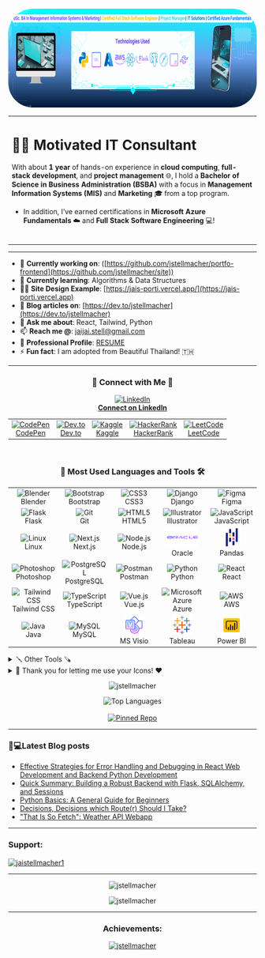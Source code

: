 <p align="center">
  <img src="linkedin_banner (1).png" alt="Profile GIF" height="200" style="border-radius: 50px;">
</p>

<table align="center">
  <tr>
    <td align="left">
      
<h1> 👨‍💻 Motivated IT Consultant  </h1>

With about **1 year** of hands-on experience in **cloud computing**, **full-stack development**, and **project management** 🌐, I hold a **Bachelor of Science in Business Administration (BSBA)** with a focus in **Management Information Systems (MIS)** and **Marketing** 🎓 from a top program. 

- In addition, I’ve earned certifications in **Microsoft Azure Fundamentals** ☁️ and **Full Stack Software Engineering** 💻!
<br></br>
</td>
</tr>
</table>
<hr>

- 🔭 **Currently working on**: ([https://github.com/jstellmacher/portfo-frontend](https://github.com/jstellmacher/site))
- 🌱 **Currently learning**: Algorithms & Data Structures
- 👨‍💻 **Site Design Example**: [https://jais-porti.vercel.app/](https://jais-porti.vercel.app)
- 📝 **Blog articles on**: [https://dev.to/jstellmacher](https://dev.to/jstellmacher)
- 💬 **Ask me about**: React, Tailwind, Python
- 📫 **Reach me @**: jaijai.stell@gmail.com
- 📄 **Professional Profile**: [RESUME](https://docs.google.com/document/d/1VLkC0Zy2qz4mmUR__-OPIQ1Gn7AhhFv5b41P0xn1PIc/edit?usp=sharing)
- ⚡ **Fun fact**: I am adopted from Beautiful Thailand! 🇹🇭

<hr>

<h3 align="center">💼 Connect with Me 🛜</h3>

<!-- LinkedIn Button -->
<p align="center">
  <a href="https://linkedin.com/in/jaichuang-stellmacher" target="_blank">
    <img src="https://skillicons.dev/icons?i=linkedin" alt="LinkedIn" height="64" width="64"/>
    <br/><strong>Connect on LinkedIn</strong>
  </a>
</p>
 

<!-- Social Media Table -->
<table align="center">
  <tr>
    <td align="center">
      <a href="https://codepen.io/jaistell" target="_blank">
        <img src="https://raw.githubusercontent.com/rahuldkjain/github-profile-readme-generator/master/src/images/icons/Social/codepen.svg" alt="CodePen" height="30" width="40"/>
        <br/>CodePen
      </a>
    </td>
    <td align="center">
      <a href="https://dev.to/jstellmacher" target="_blank">
        <img src="https://raw.githubusercontent.com/rahuldkjain/github-profile-readme-generator/master/src/images/icons/Social/devto.svg" alt="Dev.to" height="30" width="40"/>
        <br/>Dev.to
      </a>
    </td>
    <td align="center">
      <a href="https://kaggle.com/jaistell" target="_blank">
        <img src="https://raw.githubusercontent.com/rahuldkjain/github-profile-readme-generator/master/src/images/icons/Social/kaggle.svg" alt="Kaggle" height="30" width="40"/>
        <br/>Kaggle
      </a>
    </td>
    <td align="center">
      <a href="https://www.hackerrank.com/jaijai_stell" target="_blank">
        <img src="https://raw.githubusercontent.com/rahuldkjain/github-profile-readme-generator/master/src/images/icons/Social/hackerrank.svg" alt="HackerRank" height="30" width="40"/>
        <br/>HackerRank
      </a>
    </td>
    <td align="center">
      <a href="https://www.leetcode.com/jstellmacher" target="_blank">
        <img src="https://raw.githubusercontent.com/rahuldkjain/github-profile-readme-generator/master/src/images/icons/Social/leet-code.svg" alt="LeetCode" height="30" width="40"/>
        <br/>LeetCode
      </a>
    </td>
  </tr>
</table>
<br>

<h3 align="center">🤟 Most Used Languages and Tools 🛠️</h3>

<table align="center">
  <tr>
    <td align="center" width="100">
      <img src="https://skillicons.dev/icons?i=blender" alt="Blender" width="40" height="40"/><br>Blender
    </td>
    <td align="center" width="100">
      <img src="https://skillicons.dev/icons?i=bootstrap" alt="Bootstrap" width="40" height="40"/><br>Bootstrap
    </td>
    <td align="center" width="100">
      <img src="https://skillicons.dev/icons?i=css" alt="CSS3" width="40" height="40"/><br>CSS3
    </td>
    <td align="center" width="100">
      <img src="https://skillicons.dev/icons?i=django" alt="Django" width="40" height="40"/><br>Django
    </td>
    <td align="center" width="100">
      <img src="https://skillicons.dev/icons?i=figma" alt="Figma" width="40" height="40"/><br>Figma
    </td>
  </tr>
  <tr>
    <td align="center" width="100">
      <img src="https://skillicons.dev/icons?i=flask" alt="Flask" width="40" height="40"/><br>Flask
    </td>
    <td align="center" width="100">
      <img src="https://skillicons.dev/icons?i=git" alt="Git" width="40" height="40"/><br>Git
    </td>
    <td align="center" width="100">
      <img src="https://skillicons.dev/icons?i=html" alt="HTML5" width="40" height="40"/><br>HTML5
    </td>
    <td align="center" width="100">
      <img src="https://skillicons.dev/icons?i=illustrator" alt="Illustrator" width="40" height="40"/><br>Illustrator
    </td>
    <td align="center" width="100">
      <img src="https://skillicons.dev/icons?i=javascript" alt="JavaScript" width="40" height="40"/><br>JavaScript
    </td>
  </tr>
  <tr>
    <td align="center" width="100">
      <img src="https://skillicons.dev/icons?i=linux" alt="Linux" width="40" height="40"/><br>Linux
    </td>
    <td align="center" width="100">
      <img src="https://skillicons.dev/icons?i=nextjs" alt="Next.js" width="40" height="40"/><br>Next.js
    </td>
    <td align="center" width="100">
      <img src="https://skillicons.dev/icons?i=nodejs" alt="Node.js" width="40" height="40"/><br>Node.js
    </td>
    <td align="center" width="100">
<a target="_blank" href="https://icons8.com/icon/69475/oracle-logo">
    <img src="icons8-oracle-logo.svg" alt="Oracle logo" width="64" height="40"/>
</a>
<br>
Oracle<br>
    </td>
    <td align="center" width="100">
      <img src="icons8-pandas.svg" alt="Pandas" width="40" height="40"/><br>Pandas
    </td>
  </tr>
  <tr>
    <td align="center" width="100">
      <img src="https://skillicons.dev/icons?i=photoshop" alt="Photoshop" width="40" height="40"/><br>Photoshop
    </td>
    <td align="center" width="100">
      <img src="https://skillicons.dev/icons?i=postgresql" alt="PostgreSQL" width="40" height="40"/><br>PostgreSQL
    </td>
    <td align="center" width="100">
      <img src="https://skillicons.dev/icons?i=postman" alt="Postman" width="40" height="40"/><br>Postman
    </td>
    <td align="center" width="100">
      <img src="https://skillicons.dev/icons?i=python" alt="Python" width="40" height="40"/><br>Python
    </td>
    <td align="center" width="100">
      <img src="https://skillicons.dev/icons?i=react" alt="React" width="40" height="40"/><br>React
    </td>
  </tr>
  <tr>
    <td align="center" width="100">
      <img src="https://skillicons.dev/icons?i=tailwind" alt="Tailwind CSS" width="40" height="40"/><br>Tailwind CSS
    </td>
    <td align="center" width="100">
      <img src="https://skillicons.dev/icons?i=typescript" alt="TypeScript" width="40" height="40"/><br>TypeScript
    </td>
    <td align="center" width="100">
      <img src="https://skillicons.dev/icons?i=vuejs" alt="Vue.js" width="40" height="40"/><br>Vue.js
    </td>
    <td align="center" width="100">
      <img src="https://skillicons.dev/icons?i=azure" alt="Microsoft Azure" width="40" height="40"/><br>Azure
    </td>
    <td align="center" width="100">
      <img src="https://skillicons.dev/icons?i=aws" alt="AWS" width="40" height="40"/><br>AWS
    </td>
  </tr>
  <tr>
    <td align="center" width="100">
      <img src="https://skillicons.dev/icons?i=java" alt="Java" width="40" height="40"/><br>Java
    </td>
    <td align="center" width="100">
      <img src="https://skillicons.dev/icons?i=mysql" alt="MySQL" width="40" height="40"/><br>MySQL
    </td>
    <td align="center" width="100">
      <img src="icons8-visio.svg" alt="MS Visio" width="40" height="40"/><br>MS Visio
    </td>
    <td align="center" width="100">
      <img src="icons8-tableau-software.svg" alt="Tableau" width="40" height="40"/><br>Tableau
    </td>
    <td align="center" width="100">
      <img src="icons8-power-bi.svg" alt="Power BI" width="40" height="40"/><br>Power BI
    </td>
  </tr>
</table>

<details>
  <summary>🪛 Other Tools 🪚</summary>
  <table align="center">
  <tr>
    <td align="center" width="100">
      <img src="https://skillicons.dev/icons?i=anaconda" alt="Anaconda" width="40" height="40"/>
      <br>Anaconda
    </td>
    <td align="center" width="100">
      <img src="https://skillicons.dev/icons?i=apple" alt="Apple" width="40" height="40"/>
      <br>Apple
    </td>
    <td align="center" width="100">
      <img src="https://skillicons.dev/icons?i=codepen" alt="CodePen" width="40" height="40"/>
      <br>CodePen
    </td>
    <td align="center" width="100">
      <img src="https://skillicons.dev/icons?i=devto" alt="Dev.to" width="40" height="40"/>
      <br>Dev.to
    </td>
    <td align="center" width="100">
      <img src="https://skillicons.dev/icons?i=discord" alt="Discord" width="40" height="40"/>
      <br>Discord
    </td>
  </tr>
  <tr>
    <td align="center" width="100">
      <img src="https://skillicons.dev/icons?i=django" alt="Django" width="40" height="40"/>
      <br>Django
    </td>
    <td align="center" width="100">
      <img src="https://skillicons.dev/icons?i=figma" alt="Figma" width="40" height="40"/>
      <br>Figma
    </td>
    <td align="center" width="100">
      <img src="https://skillicons.dev/icons?i=gcp" alt="GCP" width="40" height="40"/>
      <br>GCP
    </td>
    <td align="center" width="100">
      <img src="https://skillicons.dev/icons?i=git" alt="Git" width="40" height="40"/>
      <br>Git
    </td>
    <td align="center" width="100">
      <img src="https://skillicons.dev/icons?i=github" alt="GitHub" width="40" height="40"/>
      <br>GitHub
    </td>
  </tr>
  <tr>
    <td align="center" width="100">
      <img src="https://skillicons.dev/icons?i=gradle" alt="Gradle" width="40" height="40"/>
      <br>Gradle
    </td>
    <td align="center" width="100">
      <img src="https://skillicons.dev/icons?i=graphql" alt="GraphQL" width="40" height="40"/>
      <br>GraphQL
    </td>
    <td align="center" width="100">
      <img src="https://skillicons.dev/icons?i=heroku" alt="Heroku" width="40" height="40"/>
      <br>Heroku
    </td>
    <td align="center" width="100">
      <img src="https://skillicons.dev/icons?i=idea" alt="IntelliJ IDEA" width="40" height="40"/>
      <br>IDEA
    </td>
    <td align="center" width="100">
      <img src="https://skillicons.dev/icons?i=jquery" alt="jQuery" width="40" height="40"/>
      <br>jQuery
    </td>
  </tr>
  <tr>
    <td align="center" width="100">
      <img src="https://skillicons.dev/icons?i=md" alt="Markdown" width="40" height="40"/>
      <br>Markdown
    </td>
    <td align="center" width="100">
      <img src="https://skillicons.dev/icons?i=notion" alt="Notion" width="40" height="40"/>
      <br>Notion
    </td>
    <td align="center" width="100">
      <img src="https://skillicons.dev/icons?i=npm" alt="NPM" width="40" height="40"/>
      <br>NPM
    </td>
    <td align="center" width="100">
      <img src="https://skillicons.dev/icons?i=powershell" alt="PowerShell" width="40" height="40"/>
      <br>PowerShell
    </td>
    <td align="center" width="100">
      <img src="https://skillicons.dev/icons?i=pycharm" alt="PyCharm" width="40" height="40"/>
      <br>PyCharm
    </td>
  </tr>
  <tr>
    <td align="center" width="100">
      <img src="https://skillicons.dev/icons?i=pytorch" alt="PyTorch" width="40" height="40"/>
      <br>PyTorch
    </td>
    <td align="center" width="100">
      <img src="https://skillicons.dev/icons?i=redux" alt="Redux" width="40" height="40"/>
      <br>Redux
    </td>
    <td align="center" width="100">
      <img src="https://skillicons.dev/icons?i=sqlite" alt="SQLite" width="40" height="40"/>
      <br>SQLite
    </td>
    <td align="center" width="100">
      <img src="https://skillicons.dev/icons?i=stackoverflow" alt="Stack Overflow" width="40" height="40"/>
      <br>Stack Overflow
    </td>
    <td align="center" width="100">
      <img src="https://skillicons.dev/icons?i=sklearn" alt="scikit-learn" width="40" height="40"/>
      <br>scikit-learn
    </td>
  </tr>
  <tr>
    <td align="center" width="100">
      <img src="https://skillicons.dev/icons?i=tailwind" alt="Tailwind CSS" width="40" height="40"/>
      <br>Tailwind
    </td>
    <td align="center" width="100">
      <img src="https://skillicons.dev/icons?i=tensorflow" alt="TensorFlow" width="40" height="40"/>
      <br>TensorFlow
    </td>
    <td align="center" width="100">
      <img src="https://skillicons.dev/icons?i=ts" alt="TypeScript" width="40" height="40"/>
      <br>TypeScript
    </td>
    <td align="center" width="100">
      <img src="https://skillicons.dev/icons?i=ubuntu" alt="Ubuntu" width="40" height="40"/>
      <br>Ubuntu
    </td>
    <td align="center" width="100">
      <img src="https://skillicons.dev/icons?i=vercel" alt="Vercel" width="40" height="40"/>
      <br>Vercel
    </td>
  </tr>
  <tr>
    <td align="center" width="100">
      <img src="https://skillicons.dev/icons?i=visualstudio" alt="Visual Studio" width="40" height="40"/>
      <br>Visual Studio
    </td>
    <td align="center" width="100">
      <img src="https://skillicons.dev/icons?i=vscode" alt="VS Code" width="40" height="40"/>
      <br>VS Code
    </td>
    <td align="center" width="100">
      <img src="https://skillicons.dev/icons?i=wordpress" alt="WordPress" width="40" height="40"/>
      <br>WordPress
    </td>
    <td align="center" width="100">
      <img src="https://skillicons.dev/icons?i=xd" alt="Adobe XD" width="40" height="40"/>
      <br>Adobe XD
    </td>
  </tr>
</table>
</details>

<details>
  <summary>🙏 Thank you for letting me use your Icons! ❤️ </summary>
  <ul>
    <li><a target="_blank" href="https://github.com/tandpfun/skill-icons">Majority of Icons come from: tandpfun's Github repo which is linked. Thank you!</a></li>
    <br>
    <li><a target="_blank" href="https://icons8.com">Oracle Icon from Icons8 Thank you!</a></li>
    <li><a target="_blank" href="https://icons8.com">Pandas Icon from Icons8 Thank you!</a></li>
    <li><a target="_blank" href="https://icons8.com">Microsoft Visio Icon from Icons8 Thank you!</a></li>
    <li><a target="_blank" href="https://icons8.com">Tableau Icon from Icons8 Thank you!</a></li>
    <li><a target="_blank" href="https://icons8.com">Power Bi Icon from Icons8 Thank you!</a></li>
  </ul>
</details>
<p align="center"> <img src="https://komarev.com/ghpvc/?username=jstellmacher&label=Profile%20views&color=0e75b6&style=flat" alt="jstellmacher" /> </p>

<p align="center">
  <!-- Break added to improve vertical spacing -->
  <img src="https://github-readme-stats.vercel.app/api/top-langs?username=jstellmacher&show_icons=true&locale=en&layout=donut" alt="Top Languages"/>
  <br><br>
  <a href="https://github.com/jstellmacher/jais_porti/">
    <img src="https://github-readme-stats.vercel.app/api/pin/?username=jstellmacher&repo=jais_porti" alt="Pinned Repo"/>
  </a>
</p>

<hr>

### 📔💻Latest Blog posts

<!-- BLOG-POST-LIST:START -->
- [Effective Strategies for Error Handling and Debugging in React Web Development and Backend Python Development](https://dev.to/jstellmacher/effective-strategies-for-error-handling-and-debugging-in-react-web-development-and-backend-python-development-20ca)
- [Quick Summary: Building a Robust Backend with Flask, SQLAlchemy, and Sessions](https://dev.to/jstellmacher/quick-summary-building-a-robust-backend-with-flask-sqlalchemy-and-sessions-5ag8)
- [Python Basics: A General Guide for Beginners](https://dev.to/jstellmacher/python-basics-a-general-guide-for-beginners-1ii9)
- [Decisions, Decisions which Route&lpar;r&rpar; Should I Take?](https://dev.to/jstellmacher/decisions-decisions-which-router-should-i-take-1had)
- [&quot;That Is So Fetch&quot;: Weather API Webapp](https://dev.to/jstellmacher/that-is-so-fetch-weather-api-webapp-1fo5)
<!-- BLOG-POST-LIST:END -->

<hr>
<h3 align="left">Support:</h3>
<p><a href="https://ko-fi.com/jaistellmacher1"> <img align="center" src="https://cdn.ko-fi.com/cdn/kofi3.png?v=3" height="50" width="210" alt="jaistellmacher1" /></a></p>
<hr>
<p align="center">
<p align="center"><img src="https://github-readme-stats.vercel.app/api?username=jstellmacher&show_icons=true&locale=en&theme=" alt="jstellmacher" /></p>
<p align="center"><img src="https://github-readme-streak-stats.herokuapp.com/?user=jstellmacher&" alt="jstellmacher" /></p>

</p>
<hr>
<h3 align="center">Achievements:</h3>
<p align="center"> <a href="https://github.com/ryo-ma/github-profile-trophy"><img src="https://github-profile-trophy.vercel.app/?username=jstellmacher" alt="jstellmacher" /></a> </p>
&nbsp;
